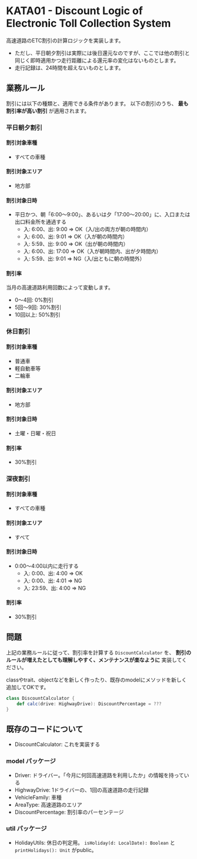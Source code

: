 # KATA01 - Discount Logic of Electronic Toll Collection System

高速道路のETC割引の計算ロジックを実装します。
- ただし、平日朝夕割引は実際には後日還元なのですが、ここでは他の割引と同じく即時適用かつ走行距離による還元率の変化はないものとします。
- 走行記録は、24時間を超えないものとします。

## 業務ルール
割引には以下の種類と、適用できる条件があります。
以下の割引のうち、 **最も割引率が高い割引** が適用されます。

### 平日朝夕割引

#### 割引対象車種
- すべての車種

#### 割引対象エリア
- 地方部

#### 割引対象日時
- 平日かつ、朝「6:00〜9:00」、あるいは夕「17:00〜20:00」に、入口または出口料金所を通過する
  - 入: 6:00、出: 9:00  => OK（入/出の両方が朝の時間内）
  - 入: 6:00、出: 9:01  => OK（入が朝の時間内）
  - 入: 5:59、出: 9:00  => OK（出が朝の時間内）
  - 入: 6:00、出: 17:00 => OK（入が朝時間内、出が夕時間内）
  - 入: 5:59、出: 9:01  => NG（入/出ともに朝の時間外）

#### 割引率
当月の高速道路利用回数によって変動します。

- 0〜4回: 0%割引
- 5回〜9回: 30%割引
- 10回以上: 50%割引

### 休日割引

#### 割引対象車種
- 普通車
- 軽自動車等
- 二輪車

#### 割引対象エリア
- 地方部

#### 割引対象日時
- 土曜・日曜・祝日

#### 割引率
- 30%割引

### 深夜割引

#### 割引対象車種
- すべての車種

#### 割引対象エリア
- すべて

#### 割引対象日時
- 0:00〜4:00以内に走行する
  - 入: 0:00、出: 4:00 => OK
  - 入: 0:00、出: 4:01 => NG
  - 入: 23:59、出: 4:00 => NG

#### 割引率
- 30%割引

## 問題

上記の業務ルールに従って、割引率を計算する `DiscountCalculator` を、
 **割引のルールが増えたとしても理解しやすく、メンテナンスが楽なように** 実装してください。

classやtrait、objectなどを新しく作ったり、既存のmodelにメソッドを新しく追加してOKです。

```scala
class DiscountCalculator {
    def calc(drive: HighwayDrive): DiscountPercentage = ???
}
```

## 既存のコードについて

- DiscountCalculator: これを実装する

### model パッケージ
- Driver: ドライバー。「今月に何回高速道路を利用したか」の情報を持っている
- HighwayDrive: 1ドライバーの、1回の高速道路の走行記録
- VehicleFamily: 車種
- AreaType: 高速道路のエリア
- DiscountPercentage: 割引率のパーセンテージ

### util パッケージ
- HolidayUtils: 休日の判定用。 `isHoliday(d: LocalDate): Boolean` と `printHolidays(): Unit` がpublic。

